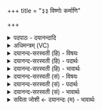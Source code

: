 +++
title = "३३ विष्णोः कर्माणि"

+++
<details><summary>पदपाठः - दयानन्दादि</summary>

विष्णोः॑। कर्मा॑णि। प॒श्य॒त॒। यतः॑। व्र॒तानि॑। प॒स्प॒शे। इन्द्र॑स्य। युज्यः॑। सखा॑। ३३।
</details>

<details><summary>अधिमन्त्रम् (VC)</summary>

- विष्णुर्देवता
- गोतम ऋषिः
- निचृद्गायत्री
- षड्जः
</details>

<details><summary>दयानन्द-सरस्वती (हि) - विषयः</summary>

विद्वानों के तुल्य अन्य मनुष्यों को आचरण करना चाहिये, इसी विषय का उपदेश अगले मन्त्र में किया है ॥
</details>

<details><summary>दयानन्द-सरस्वती (हि) - पदार्थः</summary>

पदार्थान्वयभाषाः -  हे मनुष्यो ! जो (इन्द्रस्य) परमैश्वर्य्य की इच्छा करनेहारे जीव का (युज्यः) उपासना करने योग्य (सखा) मित्र के समान वर्त्तमान है, (यतः) जिसके प्रताप से यह जीव (विष्णोः) व्यापक ईश्वर के (कर्माणि) जगत् की रचना, पालन, प्रलय करने और न्याय आदि कर्मों और (व्रतानि) सत्यभाषणादि नियमों को (पस्पशे) स्पर्श करता है, इसलिये इस परमात्मा के इन कर्मों और व्रतों को तुम लोग भी (पश्यत) देखो, धारण करो ॥३३ ॥
</details>

<details><summary>दयानन्द-सरस्वती (हि) - भावार्थः</summary>

भावार्थभाषाः -  जैसे परमेश्वर का मित्र, उपासक, धर्मात्मा, विद्वान् पुरुष परमात्मा के गुण, कर्म और स्वभावों के अनुसार सृष्टि के क्रमों के अनुकूल आचरण करे और जाने, वैसे ही अन्य मनुष्य करें और जानें ॥३३ ॥
</details>

<details><summary>दयानन्द-सरस्वती (सं) - विषयः</summary>

विद्वद्वदितरैर्जनैराचरणीयमित्याह ॥
</details>

<details><summary>दयानन्द-सरस्वती (सं) - पदार्थः</summary>

पदार्थान्वयभाषाः -  हे मनुष्याः ! य इन्द्रस्य जीवस्य युज्यः सखास्ति, यतोऽयं विष्णोः कर्माणि व्रतानि च पस्पशे, तस्मादेतस्यैतानि यूयमपि पश्यत ॥३३ ॥
</details>

<details><summary>दयानन्द-सरस्वती (सं) - भावार्थः</summary>

भावार्थभाषाः -  यथा परमेश्वरस्य सुहृदुपासको धार्मिको विद्वानस्य गुणकर्मस्वभावक्रमानुसाराणि सृष्टिक्रमाणि कुर्याज्जानीयात्, तथैवेतरे मनुष्याः कुर्युर्जानीयुश्च ॥३३ ॥
</details>

<details><summary>सविता जोशी ← दयानन्दः (म) - भावार्थः</summary>

भावार्थभाषाः -  ज्यप्रमाणे परमेश्वराला मित्र मानणारा, धर्मात्मा उपासक विद्वान पुरुष परमेश्वराचा गुण, कर्म, स्वभाव व सृष्टिक्रम जाणून त्याप्रमाणे आचरण करतो तसे इतर माणसांनीही वागावे.
</details>